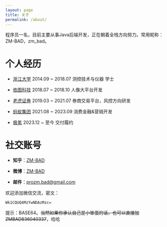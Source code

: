 ```yaml
---
layout: page
title: 关于
permalink: /about/
---
```


程序员一名，目前主要从事Java后端开发，正在朝着全栈方向努力。常用昵称：ZM-BAD，zm_bad。


# 个人经历
* [浙江大学](https://www.zju.edu.cn)  2014.09 ~ 2018.07  测控技术与仪器 学士

* [依图科技](https://www.yitutech.com)  2018.07 ~ 2018.10  人像大平台开发

* [老虎证券](https://www.itigerup.com/)  2019.03 ~ 2021.07  券商交易平台，风控方向研发

* [蚂蚁集团](https://www.antgroup.com)  2021.08 ~ 2023.09  消费金融&营销开发

* [极氪](https://www.zeekrlife.com) 2023.12 ~ 至今 交付履约

# 社交账号
* **知乎**：[ZM-BAD](https://www.zhihu.com/people/ref13ct)

* **微博**：[ZM-BAD](https://weibo.com/u/5318613756)

* **邮件**：<prozm.bad@gmail.com>


欢迎添加微信交流，密文：
```
Wk1CQUQ4MzYwNDAzMzc=
```
提示：BASE64。~~当然如果你承认自己是小笨蛋的话，也可以直接加ZMBAD836040337~~，哈哈

